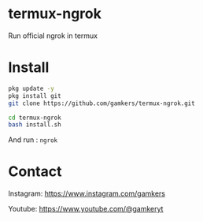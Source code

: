 # termux-ngrok
Run official ngrok in termux 

# Install
```bash
pkg update -y
pkg install git
git clone https://github.com/gamkers/termux-ngrok.git

cd termux-ngrok
bash install.sh
```

And run : `ngrok`

# Contact

Instagram: https://www.instagram.com/gamkers

Youtube: https://www.youtube.com/@gamkeryt
